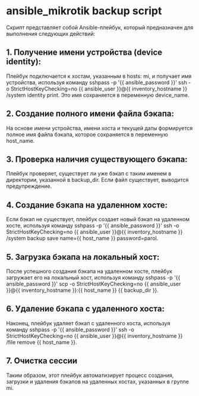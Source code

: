 # ansible_mikrotik backup script

Скрипт представляет собой Ansible-плейбук, который предназначен для выполнения следующих действий:

## 1. Получение имени устройства (device identity): 
Плейбук подключается к хостам, указанным в hosts: mi, и получает имя устройства, используя команду sshpass -p '{{ ansible_password }}' ssh -o StrictHostKeyChecking=no {{ ansible_user }}@{{ inventory_hostname }} /system identity print. Это имя сохраняется в переменную device_name.

## 2. Создание полного имени файла бэкапа:
На основе имени устройства, имени хоста и текущей даты формируется полное имя файла бэкапа, которое сохраняется в переменную host_name.

## 3. Проверка наличия существующего бэкапа:
Плейбук проверяет, существует ли уже бэкап с таким именем в директории, указанной в backup_dir. Если файл существует, выводится предупреждение.

## 4. Создание бэкапа на удаленном хосте: 
Если бэкап не существует, плейбук создает новый бэкап на удаленном хосте, используя команду sshpass -p '{{ ansible_password }}' ssh -o StrictHostKeyChecking=no {{ ansible_user }}@{{ inventory_hostname }} /system backup save name={{ host_name }} password=parol.

## 5. Загрузка бэкапа на локальный хост: 
После успешного создания бэкапа на удаленном хосте, плейбук загружает его на локальный хост, используя команду sshpass -p '{{ ansible_password }}' scp -o StrictHostKeyChecking=no {{ ansible_user }}@{{ inventory_hostname }}:{{ host_name }} {{ backup_dir }}.

## 6. Удаление бэкапа с удаленного хоста: 
Наконец, плейбук удаляет бэкап с удаленного хоста, используя команду sshpass -p '{{ ansible_password }}' ssh -o StrictHostKeyChecking=no {{ ansible_user }}@{{ inventory_hostname }} /file remove {{ host_name }}.

## 7. Очистка сессии

Таким образом, этот плейбук автоматизирует процесс создания, загрузки и удаления бэкапов на удаленных хостах, указанных в группе mi.
